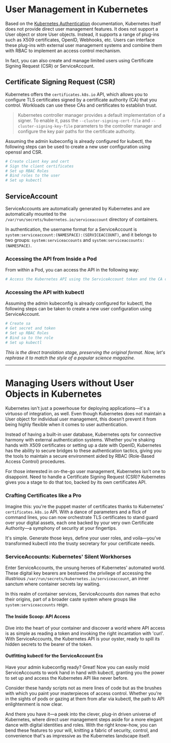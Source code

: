 # User Management in Kubernetes

Based on the [Kubernetes Authentication](../extension/auth/authentication.md) documentation, Kubernetes itself does not provide direct user management features. It does not support a User object or store User objects. Instead, it supports a range of plug-ins such as X509 certificates, OpenID, Webhooks, etc. Users can interface these plug-ins with external user management systems and combine them with RBAC to implement an access control mechanism.

In fact, you can also create and manage limited users using Certificate Signing Request (CSR) or ServiceAccount.

## Certificate Signing Request (CSR)

Kubernetes offers the `certificates.k8s.io` API, which allows you to configure TLS certificates signed by a certificate authority (CA) that you control. Workloads can use these CAs and certificates to establish trust.

> Kubernetes controller manager provides a default implementation of a signer. To enable it, pass the `--cluster-signing-cert-file` and `--cluster-signing-key-file` parameters to the controller manager and configure the key pair paths for the certificate authority.

Assuming the admin kubeconfig is already configured for kubectl, the following steps can be used to create a new user configuration using openssl and CSR.

```bash
# Create client key and cert 
# Sign the client certificates
# Set up RBAC Roles
# Bind roles to the user
# Set up kubectl
```

## ServiceAccount

ServiceAccounts are automatically generated by Kubernetes and are automatically mounted to the `/var/run/secrets/kubernetes.io/serviceaccount` directory of containers.

In authentication, the username format for a ServiceAccount is `system:serviceaccount:(NAMESPACE):(SERVICEACCOUNT)`, and it belongs to two groups: `system:serviceaccounts` and `system:serviceaccounts:(NAMESPACE)`.

### Accessing the API from Inside a Pod

From within a Pod, you can access the API in the following way:

```bash
# Access the Kubernetes API using the ServiceAccount token and the CA certificate
```

### Accessing the API with kubectl

Assuming the admin kubeconfig is already configured for kubectl, the following steps can be taken to create a new user configuration using ServiceAccount.

```bash
# Create sa
# Get secret and token
# Set up RBAC Roles
# Bind sa to the role
# Set up kubectl
```

*This is the direct translation stage, preserving the original format. Now, let's rephrase it to match the style of a popular science magazine.*

---

# Managing Users without User Objects in Kubernetes

Kubernetes isn't just a powerhouse for deploying applications—it's a virtuoso of integration, as well. Even though Kubernetes does not maintain a User object for individual user management, this doesn’t prevent it from being highly flexible when it comes to user authentication.

Instead of having a built-in user database, Kubernetes opts for connective harmony with external authentication systems. Whether you're shaking hands with X509 certificates or setting up a date with OpenID, Kubernetes has the ability to secure bridges to these authentication tactics, giving you the tools to maintain a secure environment aided by RBAC (Role-Based Access Control) procedures.

For those interested in on-the-go user management, Kubernetes isn't one to disappoint. Need to handle a Certificate Signing Request (CSR)? Kubernetes gives you a stage to do that too, backed by its own certificates API.

### Crafting Certificates like a Pro

Imagine this: you're the puppet master of certificates thanks to Kubernetes' `certificates.k8s.io` API. With a dance of parameters and a flick of command lines, you can now orchestrate TLS certificates to stand guard over your digital assets, each one backed by your very own Certificate Authority—a symphony of security at your fingertips.

It's simple. Generate those keys, define your user roles, and voila—you’ve transformed kubectl into the trusty secretary for your certificate needs.

### ServiceAccounts: Kubernetes' Silent Workhorses

Enter ServiceAccounts, the unsung heroes of Kubernetes' automated world. These digital key bearers are bestowed the privilege of accessing the illustrious `/var/run/secrets/kubernetes.io/serviceaccount`, an inner sanctum where container secrets lay waiting.

In this realm of container services, ServiceAccounts don names that echo their origins, part of a broader caste system where groups like `system:serviceaccounts` reign.

#### The Inside Scoop: API Access

Dive into the heart of your container and discover a world where API access is as simple as reading a token and invoking the right incantation with 'curl'. With ServiceAccounts, the Kubernetes API is your oyster, ready to spill its hidden secrets to the bearer of the token.

#### Outfitting kubectl for the ServiceAccount Era

Have your admin kubeconfig ready? Great! Now you can easily mold ServiceAccounts to work hand in hand with kubectl, granting you the power to set up and access the Kubernetes API like never before.

Consider these handy scripts not as mere lines of code but as the brushes with which you paint your masterpieces of access control. Whether you're in the sights of pods or gazing at them from afar via kubectl, the path to API enlightenment is now clear.

And there you have it—a peek into the clever, plug-in driven universe of Kubernetes, where direct user management steps aside for a more elegant dance with digital identities and roles. With the right know-how, you can bend these features to your will, knitting a fabric of security, control, and convenience that's as impressive as the Kubernetes landscape itself.